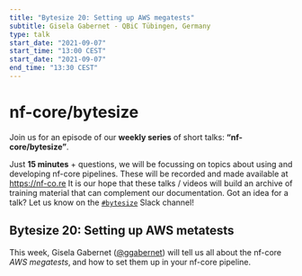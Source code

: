 ```yaml
---
title: "Bytesize 20: Setting up AWS megatests"
subtitle: Gisela Gabernet - QBiC Tübingen, Germany
type: talk
start_date: "2021-09-07"
start_time: "13:00 CEST"
start_date: "2021-09-07"
end_time: "13:30 CEST"
---
```


# nf-core/bytesize

Join us for an episode of our **weekly series** of short talks: **“nf-core/bytesize”**.

Just **15 minutes** + questions, we will be focussing on topics about using and developing nf-core pipelines.
These will be recorded and made available at <https://nf-co.re>
It is our hope that these talks / videos will build an archive of training material that can complement our documentation. Got an idea for a talk? Let us know on the [`#bytesize`](https://nfcore.slack.com/channels/bytesize) Slack channel!

## Bytesize 20: Setting up AWS metatests

This week, Gisela Gabernet ([@ggabernet](http://github.com/ggabernet/)) will tell us all about the nf-core _AWS megatests_‚ and how to set them up in your nf-core pipeline.
